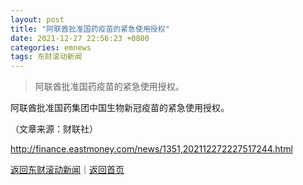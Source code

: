 ```yaml
---
layout: post
title: "阿联酋批准国药疫苗的紧急使用授权"
date: 2021-12-27 22:56:23 +0800
categories: emnews
tags: 东财滚动新闻
---
```

> 阿联酋批准国药疫苗的紧急使用授权。

<p>阿联酋批准国药集团中国生物新冠疫苗的紧急使用授权。</p><p class="em_media">（文章来源：财联社）</p>

<http://finance.eastmoney.com/news/1351,202112272227517244.html>

[返回东财滚动新闻](//finews.withounder.com/emnews/)｜[返回首页](//finews.withounder.com/)